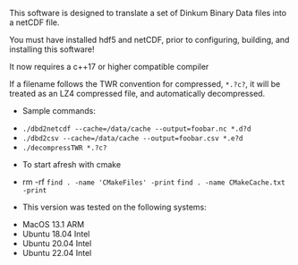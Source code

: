 This software is designed to translate a set of Dinkum Binary Data files into
a netCDF file.

You must have installed hdf5 and netCDF,
prior to configuring, building, and installing this software!

It now requires a c++17 or higher compatible compiler

If a filename follows the TWR convention for compressed, `*.?c?`, it will be treated as an LZ4 compressed file, and automatically decompressed.

* Sample commands:
- `./dbd2netcdf --cache=/data/cache --output=foobar.nc *.d?d`
- `./dbd2csv --cache=/data/cache --output=foobar.csv *.e?d`
- `./decompressTWR *.?c?`


* To start afresh with cmake
- rm -rf `find . -name 'CMakeFiles' -print` `find . -name CMakeCache.txt -print`

* This version was tested on the following systems:
- MacOS 13.1 ARM
- Ubuntu 18.04 Intel
- Ubuntu 20.04 Intel
- Ubuntu 22.04 Intel
